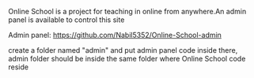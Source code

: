 Online School is a project for teaching in online from anywhere.An admin panel is available to control this site 

Admin panel: https://github.com/Nabil5352/Online-School-admin 

create a folder named "admin" and put admin panel code inside there, admin folder should be inside the same folder where Online School code reside